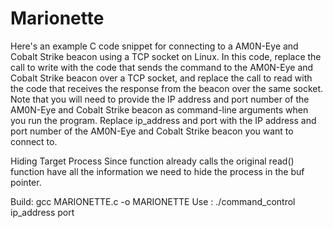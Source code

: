 # Marionette
Here's an example C code snippet for connecting to a AM0N-Eye and Cobalt Strike beacon using a TCP socket on Linux.
In this code, replace the call to write with the code that sends the command to the AM0N-Eye and Cobalt Strike beacon over a TCP socket, and replace the call to read with the code that receives the response from the beacon over the same socket. 
Note that you will need to provide the IP address and port number of the AM0N-Eye and Cobalt Strike beacon as command-line arguments when you run the program.
Replace ip_address and port with the IP address and port number of the AM0N-Eye and Cobalt Strike beacon you want to connect to.

Hiding  Target Process
Since function already calls the original read() function  have all the information we need to hide the process in the buf pointer.


Build: gcc MARIONETTE.c -o MARIONETTE
Use : ./command_control ip_address port





